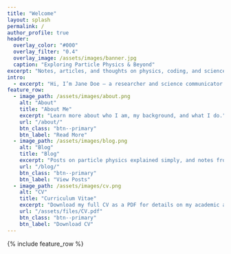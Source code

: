 ```yaml
---
title: "Welcome"
layout: splash
permalink: /
author_profile: true
header:
  overlay_color: "#000"
  overlay_filter: "0.4"
  overlay_image: /assets/images/banner.jpg
  caption: "Exploring Particle Physics & Beyond"
excerpt: "Notes, articles, and thoughts on physics, coding, and science communication."
intro: 
  - excerpt: "Hi, I’m Jane Doe — a researcher and science communicator. I write about physics in simple terms, build small coding projects, and share resources for anyone curious about how the universe works."
feature_row:
  - image_path: /assets/images/about.png
    alt: "About"
    title: "About Me"
    excerpt: "Learn more about who I am, my background, and what I do."
    url: "/about/"
    btn_class: "btn--primary"
    btn_label: "Read More"
  - image_path: /assets/images/blog.png
    alt: "Blog"
    title: "Blog"
    excerpt: "Posts on particle physics explained simply, and notes from my projects."
    url: "/blog/"
    btn_class: "btn--primary"
    btn_label: "View Posts"
  - image_path: /assets/images/cv.png
    alt: "CV"
    title: "Curriculum Vitae"
    excerpt: "Download my full CV as a PDF for details on my academic and professional experience."
    url: "/assets/files/CV.pdf"
    btn_class: "btn--primary"
    btn_label: "Download CV"
---
```

{% include feature_row %}
